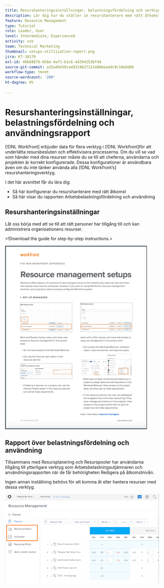 ```yaml
---
title: Resurshanteringsinställningar, belastningsfördelning och verktyg.. (Titlar får inte innehålla fler än 60 tecken)
description: Lär dig hur du ställer in resurshanterare med rätt åtkomst och hur du visar arbetsbelastningsutjämnaren och användningsrapporten.
feature: Resource Management
type: Tutorial
role: Leader, User
level: Intermediate, Experienced
activity: use
team: Technical Marketing
thumbnail: setups-utillization-report.png
jira: KT-10179
exl-id: 46b68876-658e-4a71-b1c6-44294253bf44
source-git-commit: a25a49e59ca483246271214886ea4dc9c10e8d66
workflow-type: tm+mt
source-wordcount: '209'
ht-degree: 0%

---
```


# Resurshanteringsinställningar, belastningsfördelning och användningsrapport

[!DNL Workfront] erbjuder data för flera verktyg i [!DNL Workfront]för att underlätta resursbesluten och effektivisera processerna. Om du vill se vad som händer med dina resurser måste du se till att cheferna, användarna och projekten är korrekt konfigurerade. Dessa konfigurationer är användbara även om du inte tänker använda alla [!DNL Workfront’s] resurshanteringsverktyg.

I det här avsnittet får du lära dig:

* Så här konfigurerar du resurshanterare med rätt åtkomst
* Så här visar du rapporten Arbetsbelastningsfördelning och användning

## Resurshanteringsinställningar

Låt oss börja med att se till att rätt personer har tillgång till och kan administrera organisationens resurser.

&lt;!Download the guide for step-by-step instructions.&gt;

![Resurshantering - konfigurera en sökare](assets/rm_setup01.png)


## Rapport över belastningsfördelning och användning

Tillsammans med Resursplanering och Resurspooler har användarna tillgång till ytterligare verktyg som Arbetsbelastningsutjämnaren och användningsrapporten när de får behörigheten Redigera på åtkomstnivån.

Ingen annan inställning behövs för att komma åt eller hantera resurser med dessa verktyg.

![Arbetsbelastningsutjämnare med utnyttjanderapport](assets/rm_setup02.png)
